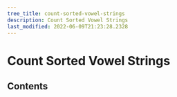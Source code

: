 ```yaml
---
tree_title: count-sorted-vowel-strings
description: Count Sorted Vowel Strings
last_modified: 2022-06-09T21:23:28.2328
---
```


# Count Sorted Vowel Strings

## Contents
